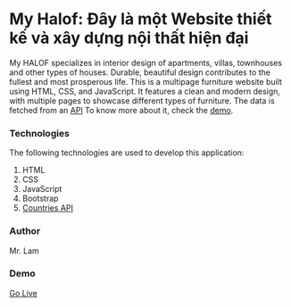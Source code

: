 # My Halof: Đây là một Website thiết kế và xây dựng nội thất hiện đại

My HALOF specializes in interior design of apartments, villas, townhouses and other types of houses. Durable, beautiful design contributes to the fullest and most prosperous life. This is a multipage furniture website built using HTML, CSS, and JavaScript. It features a clean and modern design, with multiple pages to showcase different types of furniture. The data is fetched from an [API](https://restcountries.eu/rest/v2/all) To know more about it, check the [demo](https://huynhxuanlam-it44.github.io/JS-Basic-myhalof-noithat/).

### Technologies

The following technologies are used to develop this application:

1. HTML
2. CSS
3. JavaScript
4. Bootstrap
5. [Countries API](https://restcountries.eu/rest/v2/all) 
   

### Author
Mr. Lam
### Demo
[Go Live](https://huynhxuanlam-it44.github.io/JS-Basic-myhalof-noithat/)
